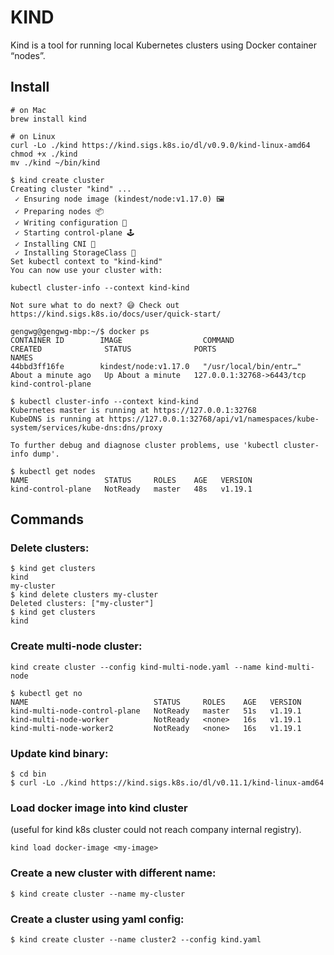 # KIND

Kind is a tool for running local Kubernetes clusters using Docker container “nodes”.

## Install

```
# on Mac
brew install kind

# on Linux
curl -Lo ./kind https://kind.sigs.k8s.io/dl/v0.9.0/kind-linux-amd64
chmod +x ./kind
mv ./kind ~/bin/kind

$ kind create cluster
Creating cluster "kind" ...
 ✓ Ensuring node image (kindest/node:v1.17.0) 🖼
 ✓ Preparing nodes 📦
 ✓ Writing configuration 📜
 ✓ Starting control-plane 🕹️
 ✓ Installing CNI 🔌
 ✓ Installing StorageClass 💾
Set kubectl context to "kind-kind"
You can now use your cluster with:

kubectl cluster-info --context kind-kind

Not sure what to do next? 😅 Check out https://kind.sigs.k8s.io/docs/user/quick-start/

gengwg@gengwg-mbp:~/$ docker ps
CONTAINER ID        IMAGE                  COMMAND                  CREATED              STATUS              PORTS                       NAMES
44bbd3ff16fe        kindest/node:v1.17.0   "/usr/local/bin/entr…"   About a minute ago   Up About a minute   127.0.0.1:32768->6443/tcp   kind-control-plane

$ kubectl cluster-info --context kind-kind
Kubernetes master is running at https://127.0.0.1:32768
KubeDNS is running at https://127.0.0.1:32768/api/v1/namespaces/kube-system/services/kube-dns:dns/proxy

To further debug and diagnose cluster problems, use 'kubectl cluster-info dump'.

$ kubectl get nodes
NAME                 STATUS     ROLES    AGE   VERSION
kind-control-plane   NotReady   master   48s   v1.19.1
```

## Commands

### Delete clusters:

```
$ kind get clusters
kind
my-cluster
$ kind delete clusters my-cluster
Deleted clusters: ["my-cluster"]
$ kind get clusters
kind
```

### Create multi-node cluster:

```
kind create cluster --config kind-multi-node.yaml --name kind-multi-node

$ kubectl get no
NAME                            STATUS     ROLES    AGE   VERSION
kind-multi-node-control-plane   NotReady   master   51s   v1.19.1
kind-multi-node-worker          NotReady   <none>   16s   v1.19.1
kind-multi-node-worker2         NotReady   <none>   16s   v1.19.1
```

### Update kind binary:

```
$ cd bin
$ curl -Lo ./kind https://kind.sigs.k8s.io/dl/v0.11.1/kind-linux-amd64
```

### Load docker image into kind cluster

(useful for kind k8s cluster could not reach company internal registry).

```
kind load docker-image <my-image>
```

### Create a new cluster with different name:

```
$ kind create cluster --name my-cluster
```

### Create a cluster using yaml config:

```
$ kind create cluster --name cluster2 --config kind.yaml
```


